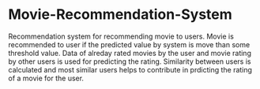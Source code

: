 # Movie-Recommendation-System
Recommendation system for recommending movie to users.
Movie is recommended to user if the predicted value by system is move than some threshold value.
Data of alreday rated movies by the user and movie rating by other users is used for predicting the rating.
Similarity between users is calculated and most similar users helps to contribute in prdicting the rating of a movie for the user.
